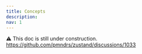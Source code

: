 ```yaml
---
title: Concepts
description:
nav: 1
---
```


⚠️ This doc is still under construction. https://github.com/pmndrs/zustand/discussions/1033
